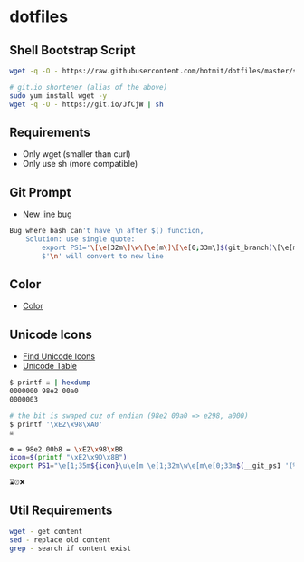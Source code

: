 # dotfiles

## Shell Bootstrap Script
```sh
wget -q -O - https://raw.githubusercontent.com/hotmit/dotfiles/master/sh-init.sh | sh

# git.io shortener (alias of the above)
sudo yum install wget -y
wget -q -O - https://git.io/JfCjW | sh
```

## Requirements
* Only wget (smaller than curl)
* Only use sh (more compatible)

## Git Prompt
* [New line bug](https://stackoverflow.com/questions/21517281/ps1-command-substitution-fails-when-containing-newlines-on-msys-bash)
```sh
Bug where bash can't have \n after $() function,
    Solution: use single quote:
        export PS1='\[\e[32m\]\w\[\e[m\]\[\e[0;33m\]$(git_branch)\[\e[m\]'$'\n\[\e[33m\]# \[\e[m\]'
        $'\n' will convert to new line
```

## Color
* [Color](http://bashrcgenerator.com/)

## Unicode Icons
* [Find Unicode Icons](http://shapecatcher.com/index.html)
* [Unicode Table](https://unicode-table.com/en/)
```sh
$ printf ☠ | hexdump
0000000 98e2 00a0
0000003

# the bit is swaped cuz of endian (98e2 00a0 => e298, a000)
$ printf '\xE2\x98\xA0'
☠

☸ = 98e2 00b8 = \xE2\x98\xB8
icon=$(printf "\xE2\x9D\x8B")
export PS1="\e[1;35m${icon}\u\e[m \e[1;32m\w\e[m\e[0;33m$(__git_ps1 '(%s)')\e[m\n\$ "

⌛⏰❌
```

## Util Requirements
```sh
wget - get content
sed - replace old content
grep - search if content exist
```

